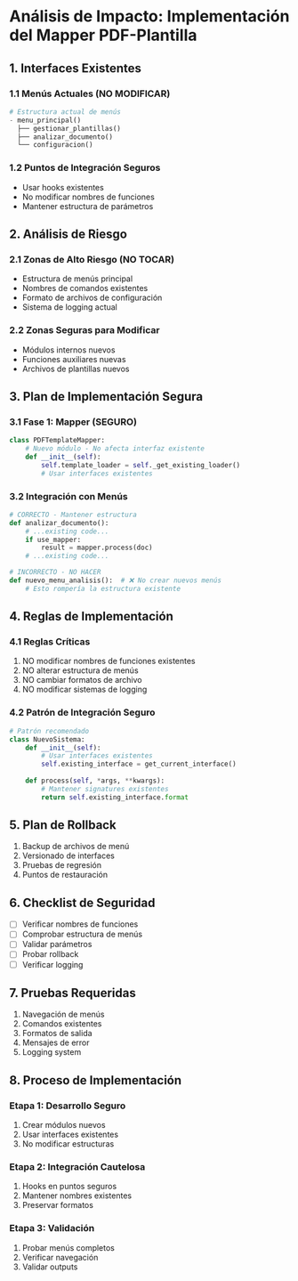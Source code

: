 # Análisis de Impacto: Implementación del Mapper PDF-Plantilla

## 1. Interfaces Existentes
### 1.1 Menús Actuales (NO MODIFICAR)
```python
# Estructura actual de menús
- menu_principal()
  ├── gestionar_plantillas()
  ├── analizar_documento()
  └── configuracion()
```

### 1.2 Puntos de Integración Seguros
- Usar hooks existentes
- No modificar nombres de funciones
- Mantener estructura de parámetros

## 2. Análisis de Riesgo

### 2.1 Zonas de Alto Riesgo (NO TOCAR)
- Estructura de menús principal
- Nombres de comandos existentes
- Formato de archivos de configuración
- Sistema de logging actual

### 2.2 Zonas Seguras para Modificar
- Módulos internos nuevos
- Funciones auxiliares nuevas
- Archivos de plantillas nuevos

## 3. Plan de Implementación Segura

### 3.1 Fase 1: Mapper (SEGURO)
```python
class PDFTemplateMapper:
    # Nuevo módulo - No afecta interfaz existente
    def __init__(self):
        self.template_loader = self._get_existing_loader()
        # Usar interfaces existentes
```

### 3.2 Integración con Menús
```python
# CORRECTO - Mantener estructura
def analizar_documento():
    # ...existing code...
    if use_mapper:
        result = mapper.process(doc)
    # ...existing code...

# INCORRECTO - NO HACER
def nuevo_menu_analisis():  # ❌ No crear nuevos menús
    # Esto rompería la estructura existente
```

## 4. Reglas de Implementación

### 4.1 Reglas Críticas
1. NO modificar nombres de funciones existentes
2. NO alterar estructura de menús
3. NO cambiar formatos de archivo
4. NO modificar sistemas de logging

### 4.2 Patrón de Integración Seguro
```python
# Patrón recomendado
class NuevoSistema:
    def __init__(self):
        # Usar interfaces existentes
        self.existing_interface = get_current_interface()
    
    def process(self, *args, **kwargs):
        # Mantener signatures existentes
        return self.existing_interface.format
```

## 5. Plan de Rollback
1. Backup de archivos de menú
2. Versionado de interfaces
3. Pruebas de regresión
4. Puntos de restauración

## 6. Checklist de Seguridad
- [ ] Verificar nombres de funciones
- [ ] Comprobar estructura de menús
- [ ] Validar parámetros
- [ ] Probar rollback
- [ ] Verificar logging

## 7. Pruebas Requeridas
1. Navegación de menús
2. Comandos existentes
3. Formatos de salida
4. Mensajes de error
5. Logging system

## 8. Proceso de Implementación

### Etapa 1: Desarrollo Seguro
1. Crear módulos nuevos
2. Usar interfaces existentes
3. No modificar estructuras

### Etapa 2: Integración Cautelosa
1. Hooks en puntos seguros
2. Mantener nombres existentes
3. Preservar formatos

### Etapa 3: Validación
1. Probar menús completos
2. Verificar navegación
3. Validar outputs

